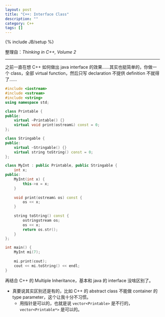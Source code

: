 ```yaml
---
layout: post
title: "C++: Interface Class"
description: ""
category: C++
tags: []
---
```

{% include JB/setup %}

整理自：_Thinking in C++, Volume 2_

-----

之前一直在想 C++ 如何做出 java interface 的效果……其实也挺简单的，你做一个 class，全部 virtual function，然后只写 declaration 不提供 definition 不就得了……

```cpp
#include <iostream>
#include <sstream>
#include <string>
using namespace std;

class Printable {
public:
    virtual ~Printable() {}
    virtual void print(ostream&) const = 0;
};

class Stringable {
public:
    virtual ~Stringable() {}
    virtual string toString() const = 0;
};

class MyInt : public Printable, public Stringable {
    int x;
public:
    MyInt(int x) {
        this->x = x;
    }
	
    void print(ostream& os) const {
        os << x;
    }
    
    string toString() const {
        ostringstream os;
        os << x;
        return os.str();
    }
};

int main() {
    MyInt mi(7);
    
	mi.print(cout);
    cout << mi.toString() << endl;
}
```

再结合 C++ 的 Multiple Inheritance，基本和 java 的 interface 没啥区别了。

- 真要说其实区别还是有的，比如 C++ 的 abstract class 不能做 container 的 type parameter，这个让我十分不习惯。
	- 用指针是可以的，也就是说 `vector<Printable>` 是不行的，`vector<Printable*>` 是可以的。
